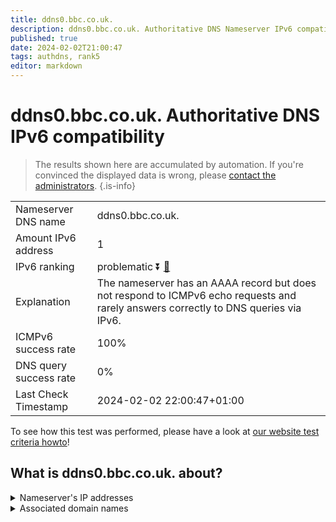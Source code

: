 ```yaml
---
title: ddns0.bbc.co.uk.
description: ddns0.bbc.co.uk. Authoritative DNS Nameserver IPv6 compatibility
published: true
date: 2024-02-02T21:00:47
tags: authdns, rank5
editor: markdown
---
```


# ddns0.bbc.co.uk. Authoritative DNS IPv6 compatibility

> The results shown here are accumulated by automation. If you're convinced the displayed data is wrong, please [contact the administrators](/howto/chat). 
{.is-info}




|   |   |
| - | - |
| Nameserver DNS name | ddns0.bbc.co.uk.
| Amount IPv6 address | 1
| IPv6 ranking | problematic :arrow_double_down: [🔗](/howto/ranking) |
| Explanation | The nameserver has an AAAA record but does not respond to ICMPv6 echo requests and rarely answers correctly to DNS queries via IPv6. |
| ICMPv6 success rate | 100%|
| DNS query success rate | 0% |
| Last Check Timestamp | 2024-02-02 22:00:47+01:00 |

To see how this test was performed, please have a look at [our website test criteria howto](/howto/testcriteria/authdns)!


## What is ddns0.bbc.co.uk. about?




<details>
<summary>Nameserver's IP addresses</summary>

2607:f740:e04e::1

</details>



<details>
<summary>Associated domain names</summary>

www.bbc.com

www.bbc.co.uk

</details>
